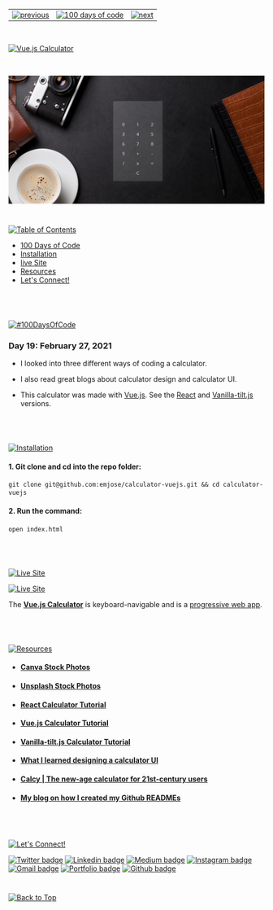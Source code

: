 <p id="header"><p>

<table><tr>
<td> <a href="https://github.com/emjose/calculator-tilt/#header"><img src="https://res.cloudinary.com/dn1e07eul/image/upload/v1659330996/Readme%20Headers/header-left_ctkix5.png" alt="previous" style="width: 200px;"/></a> </td>
<td> <a href="https://github.com/emjose/one-hundred/#header"><img src="https://res.cloudinary.com/dn1e07eul/image/upload/v1659330606/Readme%20Headers/header-center_bkbdbt.png" alt="100 days of code" style="width: 580px;"/></a> </td>
<td> <a href="https://github.com/emjose/kboard/#header"><img src="https://res.cloudinary.com/dn1e07eul/image/upload/v1659330646/Readme%20Headers/header-right_eftaz9.png" alt="next" style="width: 200px;"/></a> </td>
</tr></table>

<br>

<p id="project-title"><p>

<a href=#table-of-contents>![Vue.js Calculator](https://res.cloudinary.com/dn1e07eul/image/upload/v1659385854/Readme%20Headers/inter-019-vuejs-calculator_l9vndi.png)</a>

<br>

<a href="https://emjose.github.io/calculator-vuejs/">![Vue.js Calculator](Assets/preview-019-vuejs-calculator.png)</a>

#

<p id="table-of-contents"><p>

<a href=#table-of-contents>![Table of Contents](https://res.cloudinary.com/dn1e07eul/image/upload/v1659241355/Readme%20Headers/inter-toc_euxbbw.png)</a>

-   [100 Days of Code](#100days)
-   [Installation](#installation)
-   [live Site](#live-site)
-   [Resources](#resources)
-   [Let's Connect!](#lets-connect)

<br>

#

<p id="100days"><p>

<a href=#100days>![#100DaysOfCode](https://res.cloudinary.com/dn1e07eul/image/upload/v1659389776/Readme%20Headers/inter-100hash_kjpgmt.png)</a>

### Day 19: February 27, 2021

-   I looked into three different ways of coding a calculator.

-   I also read great blogs about calculator design and calculator UI.
-   This calculator was made with <a href="https://vuejs.org/">Vue.js</a>. See the <a href="https://github.com/emjose/calculator-react/#header">React</a> and <a href="https://github.com/emjose/calculator-tilt/#header">Vanilla-tilt.js</a> versions.

<br>

#

<p id="installation"><p>

<a href=#installation>![Installation](https://res.cloudinary.com/dn1e07eul/image/upload/v1659389842/Readme%20Headers/inter-installation_j9ixlq.png)</a>

#### 1. Git clone and cd into the repo folder:

```console
git clone git@github.com:emjose/calculator-vuejs.git && cd calculator-vuejs
```

#### 2. Run the command:

```console
open index.html
```

<br>

#

<p id="live-site"><p>

<a href="https://emjose.github.io/calculator-vuejs/">![Live Site](https://res.cloudinary.com/dn1e07eul/image/upload/v1659389947/Readme%20Headers/inter-live-site_ngkqcf.png)</a>

<a href="https://emjose.github.io/calculator-vuejs/">![Live Site](Assets/019-vuejs.gif)</a>

The **[Vue.js Calculator](https://emjose.github.io/calculator-vuejs/)** is keyboard-navigable and is a [progressive web app](https://developer.mozilla.org/en-US/docs/Web/Progressive_web_apps).

<br>

#

<p id="resources"><p>

<a href=#resources>![Resources](https://res.cloudinary.com/dn1e07eul/image/upload/v1659314247/Readme%20Headers/inter-resources_ncevbw.png)</a>

-   #### [Canva Stock Photos](https://www.canva.com/photos/)

-   #### [Unsplash Stock Photos](https://unsplash.com/)

-   #### [React Calculator Tutorial](https://youtu.be/wOENJWPu23U)

-   #### [Vue.js Calculator Tutorial](https://youtu.be/tsLVqYsL4Fo)

-   #### [Vanilla-tilt.js Calculator Tutorial](https://youtu.be/NhcZh8Bwr30)

-   #### [What I learned designing a calculator UI](https://medium.com/@kmerchant/what-i-learned-designing-a-calculator-ui-9358a3112445)
-   #### [Calcy | The new-age calculator for 21st-century users](https://uxplanet.org/calcy-the-new-age-calculator-a-design-case-study-11f49559892b)

-   #### [My blog on how I created my Github READMEs](https://emmanueljose.medium.com/readme-a-makeover-story-b9c7be37a6de?sk=7ae6623d365409d875753e4604e42ffd)

<br>

#

<p id="lets-connect"><p>

<a href=#lets-connect>![Let's Connect!](https://res.cloudinary.com/dn1e07eul/image/upload/v1659314257/Readme%20Headers/inter-lets-connect_bv3kcd.png)</a>

<p><a href="https://twitter.com/Emmanuel_Labor"><img src="https://img.shields.io/badge/twitter-%231DA1F2.svg?&style=for-the-badge&logo=twitter&logoColor=white" height=30 width=90 alt="Twitter badge"></a> <a href="https://www.linkedin.com/in/emmanuelpjose/"><img src="https://img.shields.io/badge/linkedin-%230064e7.svg?&style=for-the-badge&logo=linkedin&logoColor=white" height=30 width=90 alt="Linkedin badge"></a> <a href="https://emmanueljose.medium.com/"><img src="https://img.shields.io/badge/medium-%238700f5.svg?&style=for-the-badge&logo=medium&logoColor=white" height=30 width=90 alt="Medium badge"></a> <a href="https://www.instagram.com/emmanuel_jose/"><img src="https://img.shields.io/badge/instagram-%23ff0077.svg?&style=for-the-badge&logo=instagram&logoColor=white" height=30 width=90 alt="Instagram badge"></a> <a href="mailto:emjose@gmail.com"><img src="https://img.shields.io/badge/gmail-%23fd1745.svg?&style=for-the-badge&logo=gmail&logoColor=white" height=30 width=90 alt="Gmail badge"></a> <a href="https://www.emmanuel-jose.com/"><img src="https://img.shields.io/badge/portfolio-%23FF0000.svg?&style=for-the-badge&logoColor=white" height=30 width=90 alt="Portfolio badge"></a> <a href="https://github.com/emjose"><img src="https://img.shields.io/badge/github-%23ff8e44.svg?&style=for-the-badge&logo=github&logoColor=white" height=30 width=90 alt="Github badge"></a></p>

#

<a href=#header>![Back to Top](https://res.cloudinary.com/dn1e07eul/image/upload/v1659314281/Readme%20Headers/inter-congrats_m4p3ck.png)</a>
